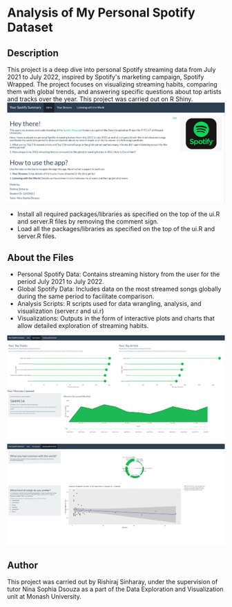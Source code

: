 # Analysis of My Personal Spotify Dataset

## Description
This project is a deep dive into personal Spotify streaming data from July 2021 to July 2022, inspired by Spotify's marketing campaign, Spotify Wrapped. The project focuses on visualizing streaming habits, comparing them with global trends, and answering specific questions about top artists and tracks over the year. This project was carried out on R Shiny.
![Dashboard Image](www/intro.PNG)
- Install all required packages/libraries as specified on the top of the ui.R and server.R files by removing the comment sign.
- Load all the packages/libraries as specified on the top of the ui.R and server.R files.

## About the Files
- Personal Spotify Data: Contains streaming history from the user for the period July 2021 to July 2022.
- Global Spotify Data: Includes data on the most streamed songs globally during the same period to facilitate comparison.
- Analysis Scripts: R scripts used for data wrangling, analysis, and visualization (server.r and ui.r)
- Visualizations: Outputs in the form of interactive plots and charts that allow detailed exploration of streaming habits.

![Dashboard Image](www/your_streams.PNG)
![Dashboard Image](www/listening.PNG)

## Author
This project was carried out by Rishiraj Sinharay, under the supervision of tutor Nina Sophia Dsouza as a part of the Data Exploration and Visualization unit at Monash University.
